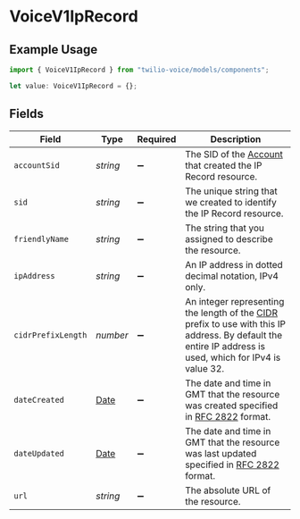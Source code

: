 # VoiceV1IpRecord

## Example Usage

```typescript
import { VoiceV1IpRecord } from "twilio-voice/models/components";

let value: VoiceV1IpRecord = {};
```

## Fields

| Field                                                                                                                                                                                           | Type                                                                                                                                                                                            | Required                                                                                                                                                                                        | Description                                                                                                                                                                                     |
| ----------------------------------------------------------------------------------------------------------------------------------------------------------------------------------------------- | ----------------------------------------------------------------------------------------------------------------------------------------------------------------------------------------------- | ----------------------------------------------------------------------------------------------------------------------------------------------------------------------------------------------- | ----------------------------------------------------------------------------------------------------------------------------------------------------------------------------------------------- |
| `accountSid`                                                                                                                                                                                    | *string*                                                                                                                                                                                        | :heavy_minus_sign:                                                                                                                                                                              | The SID of the [Account](https://www.twilio.com/docs/iam/api/account) that created the IP Record resource.                                                                                      |
| `sid`                                                                                                                                                                                           | *string*                                                                                                                                                                                        | :heavy_minus_sign:                                                                                                                                                                              | The unique string that we created to identify the IP Record resource.                                                                                                                           |
| `friendlyName`                                                                                                                                                                                  | *string*                                                                                                                                                                                        | :heavy_minus_sign:                                                                                                                                                                              | The string that you assigned to describe the resource.                                                                                                                                          |
| `ipAddress`                                                                                                                                                                                     | *string*                                                                                                                                                                                        | :heavy_minus_sign:                                                                                                                                                                              | An IP address in dotted decimal notation, IPv4 only.                                                                                                                                            |
| `cidrPrefixLength`                                                                                                                                                                              | *number*                                                                                                                                                                                        | :heavy_minus_sign:                                                                                                                                                                              | An integer representing the length of the [CIDR](https://tools.ietf.org/html/rfc4632) prefix to use with this IP address. By default the entire IP address is used, which for IPv4 is value 32. |
| `dateCreated`                                                                                                                                                                                   | [Date](https://developer.mozilla.org/en-US/docs/Web/JavaScript/Reference/Global_Objects/Date)                                                                                                   | :heavy_minus_sign:                                                                                                                                                                              | The date and time in GMT that the resource was created specified in [RFC 2822](https://www.ietf.org/rfc/rfc2822.txt) format.                                                                    |
| `dateUpdated`                                                                                                                                                                                   | [Date](https://developer.mozilla.org/en-US/docs/Web/JavaScript/Reference/Global_Objects/Date)                                                                                                   | :heavy_minus_sign:                                                                                                                                                                              | The date and time in GMT that the resource was last updated specified in [RFC 2822](https://www.ietf.org/rfc/rfc2822.txt) format.                                                               |
| `url`                                                                                                                                                                                           | *string*                                                                                                                                                                                        | :heavy_minus_sign:                                                                                                                                                                              | The absolute URL of the resource.                                                                                                                                                               |